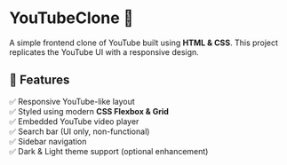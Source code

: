 # YouTubeClone 🎥  

A simple frontend clone of YouTube built using **HTML & CSS**. This project replicates the YouTube UI with a responsive design.

## 📌 Features  
✅ Responsive YouTube-like layout  
✅ Styled using modern **CSS Flexbox & Grid**  
✅ Embedded YouTube video player  
✅ Search bar (UI only, non-functional)  
✅ Sidebar navigation  
✅ Dark & Light theme support (optional enhancement)  

